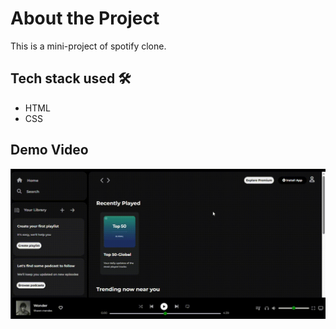 # About the Project
This is a mini-project of spotify clone.

## Tech stack used 🛠️
- HTML
- CSS

## Demo Video 
![Demo](./assets/video.gif)
